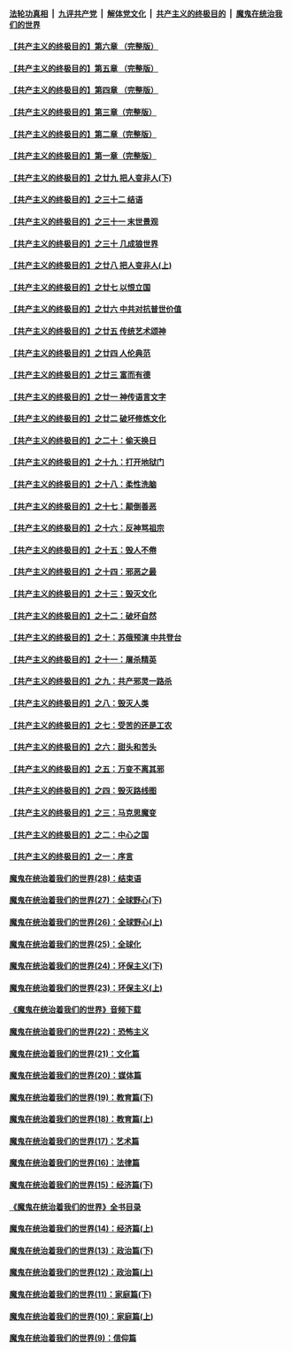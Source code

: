 ####  [法轮功真相](../../../../basic/blob/master/README.md?t=11182301) &nbsp;|&nbsp; [九评共产党](../../../../9ping.md/blob/master/README.md?t=11182301) &nbsp;|&nbsp; [解体党文化](../../../../jtdwh.md/blob/master/README.md?t=11182301)  &nbsp;|&nbsp; [共产主义的终极目的](../../../../gczydzjmd.md/blob/master/README.md?t=11182301) &nbsp;|&nbsp; [魔鬼在统治我们的世界](../../../../mgztzwmdsj.md/blob/master/README.md?t=11182301) 

#### [【共产主义的终极目的】第六章 （完整版）](../pages/nsc422/n11428913.md?t=11182301) 

#### [【共产主义的终极目的】第五章 （完整版）](../pages/nsc422/n11428912.md?t=11182301) 

#### [【共产主义的终极目的】第四章 （完整版）](../pages/nsc422/n11428907.md?t=11182301) 

#### [【共产主义的终极目的】第三章（完整版）](../pages/nsc422/n11428848.md?t=11182301) 

#### [【共产主义的终极目的】第二章（完整版）](../pages/nsc422/n11428831.md?t=11182301) 

#### [【共产主义的终极目的】第一章（完整版）](../pages/nsc422/n11417651.md?t=11182301) 

#### [【共产主义的终极目的】之廿九 把人变非人(下)](../pages/nsc422/n11344140.md?t=11182301) 

#### [【共产主义的终极目的】之三十二 结语](../pages/nsc422/n11360535.md?t=11182301) 

#### [【共产主义的终极目的】之三十一 末世景观](../pages/nsc422/n11351129.md?t=11182301) 

#### [【共产主义的终极目的】之三十 几成狼世界](../pages/nsc422/n11348280.md?t=11182301) 

#### [【共产主义的终极目的】之廿八 把人变非人(上)](../pages/nsc422/n11340492.md?t=11182301) 

#### [【共产主义的终极目的】之廿七 以恨立国](../pages/nsc422/n11336944.md?t=11182301) 

#### [【共产主义的终极目的】之廿六 中共对抗普世价值](../pages/nsc422/n11324785.md?t=11182301) 

#### [【共产主义的终极目的】之廿五 传统艺术颂神](../pages/nsc422/n11296396.md?t=11182301) 

#### [【共产主义的终极目的】之廿四 人伦典范](../pages/nsc422/n11296397.md?t=11182301) 

#### [【共产主义的终极目的】之廿三 富而有德](../pages/nsc422/n11283598.md?t=11182301) 

#### [【共产主义的终极目的】之廿一 神传语言文字](../pages/nsc422/n11263265.md?t=11182301) 

#### [【共产主义的终极目的】之廿二 破坏修炼文化](../pages/nsc422/n11245728.md?t=11182301) 

#### [【共产主义的终极目的】之二十：偷天换日](../pages/nsc422/n11238846.md?t=11182301) 

#### [【共产主义的终极目的】之十九：打开地狱门](../pages/nsc422/n11206376.md?t=11182301) 

#### [【共产主义的终极目的】之十八：柔性洗脑](../pages/nsc422/n11199994.md?t=11182301) 

#### [【共产主义的终极目的】之十七：颠倒善恶](../pages/nsc422/n11179782.md?t=11182301) 

#### [【共产主义的终极目的】之十六：反神骂祖宗](../pages/nsc422/n11166798.md?t=11182301) 

#### [【共产主义的终极目的】之十五：毁人不倦](../pages/nsc422/n11166792.md?t=11182301) 

#### [【共产主义的终极目的】之十四：邪恶之最](../pages/nsc422/n11150249.md?t=11182301) 

#### [【共产主义的终极目的】之十三：毁灭文化](../pages/nsc422/n11135227.md?t=11182301) 

#### [【共产主义的终极目的】之十二：破坏自然](../pages/nsc422/n11135214.md?t=11182301) 

#### [【共产主义的终极目的】之十：苏俄预演 中共登台](../pages/nsc422/n11118424.md?t=11182301) 

#### [【共产主义的终极目的】之十一：屠杀精英](../pages/nsc422/n11118442.md?t=11182301) 

#### [【共产主义的终极目的】之九：共产邪灵一路杀](../pages/nsc422/n11114139.md?t=11182301) 

#### [【共产主义的终极目的】之八：毁灭人类](../pages/nsc422/n11108503.md?t=11182301) 

#### [【共产主义的终极目的】之七：受苦的还是工农](../pages/nsc422/n11101809.md?t=11182301) 

#### [【共产主义的终极目的】之六：甜头和苦头](../pages/nsc422/n11096971.md?t=11182301) 

#### [【共产主义的终极目的】之五：万变不离其邪](../pages/nsc422/n11091285.md?t=11182301) 

#### [【共产主义的终极目的】之四：毁灭路线图](../pages/nsc422/n11086284.md?t=11182301) 

#### [【共产主义的终极目的】之三：马克思魔变](../pages/nsc422/n11061941.md?t=11182301) 

#### [【共产主义的终极目的】之二：中心之国](../pages/nsc422/n11047728.md?t=11182301) 

#### [【共产主义的终极目的】之一：序言](../pages/nsc422/n11086077.md?t=11182301) 

#### [魔鬼在统治着我们的世界(28)：结束语](../pages/nsc422/n10936246.md?t=11182301) 

#### [魔鬼在统治着我们的世界(27)：全球野心(下)](../pages/nsc422/n10928319.md?t=11182301) 

#### [魔鬼在统治着我们的世界(26)：全球野心(上)](../pages/nsc422/n10900318.md?t=11182301) 

#### [魔鬼在统治着我们的世界(25)：全球化](../pages/nsc422/n10788205.md?t=11182301) 

#### [魔鬼在统治着我们的世界(24)：环保主义(下)](../pages/nsc422/n10695307.md?t=11182301) 

#### [魔鬼在统治着我们的世界(23)：环保主义(上)](../pages/nsc422/n10688613.md?t=11182301) 

#### [《魔鬼在统治着我们的世界》音频下载](../pages/nsc422/n10635553.md?t=11182301) 

#### [魔鬼在统治着我们的世界(22)：恐怖主义](../pages/nsc422/n10614727.md?t=11182301) 

#### [魔鬼在统治着我们的世界(21)：文化篇](../pages/nsc422/n10597706.md?t=11182301) 

#### [魔鬼在统治着我们的世界(20)：媒体篇](../pages/nsc422/n10586579.md?t=11182301) 

#### [魔鬼在统治着我们的世界(19)：教育篇(下)](../pages/nsc422/n10564808.md?t=11182301) 

#### [魔鬼在统治着我们的世界(18)：教育篇(上)](../pages/nsc422/n10526970.md?t=11182301) 

#### [魔鬼在统治着我们的世界(17)：艺术篇](../pages/nsc422/n10499093.md?t=11182301) 

#### [魔鬼在统治着我们的世界(16)：法律篇](../pages/nsc422/n10485969.md?t=11182301) 

#### [魔鬼在统治着我们的世界(15)：经济篇(下)](../pages/nsc422/n10469975.md?t=11182301) 

#### [《魔鬼在统治着我们的世界》全书目录](../pages/nsc422/n10464261.md?t=11182301) 

#### [魔鬼在统治着我们的世界(14)：经济篇(上)](../pages/nsc422/n10457370.md?t=11182301) 

#### [魔鬼在统治着我们的世界(13)：政治篇(下)](../pages/nsc422/n10448270.md?t=11182301) 

#### [魔鬼在统治着我们的世界(12)：政治篇(上)](../pages/nsc422/n10444576.md?t=11182301) 

#### [魔鬼在统治着我们的世界(11)：家庭篇(下)](../pages/nsc422/n10440961.md?t=11182301) 

#### [魔鬼在统治着我们的世界(10)：家庭篇(上)](../pages/nsc422/n10435448.md?t=11182301) 

#### [魔鬼在统治着我们的世界(9)：信仰篇](../pages/nsc422/n10432159.md?t=11182301) 


